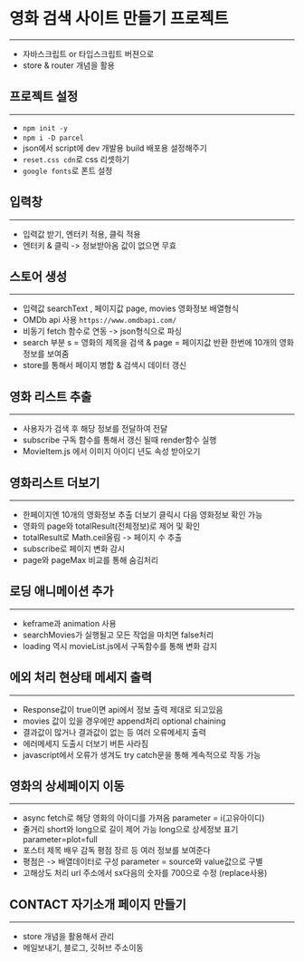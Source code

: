 # 영화 검색 사이트 만들기 프로젝트 <br/>
---
- 자바스크립트 or 타입스크립트 버젼으로 <br/>
- store & router 개념을 활용 <br/>

## 프로젝트 설정 <br/>
---
- `npm init -y`<br/>
- `npm i -D parcel `<br/>
-  json에서 script에 dev 개발용 build 배포용 설정해주기 <br/>
- `reset.css cdn`로 css 리셋하기 <br/>
- `google fonts`로 폰트 설정 <br/>

## 입력창 <br/>
---
- 입력값 받기, 엔터키 적용, 클릭 적용 <br/>
- 엔터키 & 클릭 -> 정보받아옴 값이 없으면 무효 <br/>


## 스토어 생성 <br/>
---
- 입력값 searchText , 페이지값 page, movies 영화정보 배열형식<br/>
- OMDb api 사용 `https://www.omdbapi.com/`<br/>
- 비동기 fetch 함수로 연동 -> json형식으로 파싱<br/>
- search 부분 s = 영화의 제목을 검색 & page = 페이지값 반환 한번에 10개의 영화정보를 보여줌 <br/>
- store를 통해서 페이지 병합 & 검색시 데이터 갱신 <br/>

## 영화 리스트 추출 <br/>
---
- 사용자가 검색 후 해당 정보를 전달하여 전달<br/>
- subscribe 구독 함수를 통해서 갱신 될때 render함수 실행<br/>
- MovieItem.js 에서 이미지 아이디 년도 속성 받아오기 <br/>

## 영화리스트 더보기 <br/>
---
- 한페이지엔 10개의 영화정보 추출 더보기 클릭시 다음 영화정보 확인 가능<br/>
- 영화의 page와 totalResult(전체정보)로 제어 및 확인 <br/>
- totalResult로 Math.ceil올림 -> 페이지 수 추출 <br/>
- subscribe로 페이지 변화 감시 <br/>
- page와 pageMax 비교를 통해 숨김처리 <br/>

## 로딩 애니메이션 추가 <br/>
---
- keframe과 animation 사용 <br/>
- searchMovies가 실행될고 모든 작업을 마치면 false처리 <br/>
- loading 역시 movieList.js에서 구독함수를 통해 변화 감지 <br/>

## 에외 처리 현상태 메세지 출력 <br/>
---
- Response값이 true이면 api에서 정보 출력 제대로 되고있음  <br/>
- movies 값이 있을 경우에만 append처리 optional chaining <br/>
- 결과값이 많거나 결과값이 없는 등 여러 오류메세지 출력 <br/>
- 에러메세지 도출시 더보기 버튼 사라짐<br/>
- javascript에서 오류가 생겨도 try catch문을 통해 계속적으로 작동 가능<br/>

## 영화의 상세페이지 이동 <br/>
---
- async fetch로 해당 영화의 아이디를 가져옴 parameter = i(고유아이디)<br/>
- 줄거리 short와 long으로 길이 제어 가능 long으로 상세정보 표기 parameter=plot=full <br/>
- 포스터 제목 배우 감독 평점 장르 등 여러 정보를 보여준다  <br/>
- 평점은 -> 배열데이터로 구성  parameter = source와  value값으로 구별  <br/>
- 고해상도 처리 url 주소에서 sx다음의 숫자를 700으로 수정 (replace사용)<br/>

## CONTACT 자기소개 페이지 만들기  <br/>
---
- store 개념을 활용해서 관리  <br/>
- 메일보내기, 블로그, 깃허브 주소이동  <br/>



